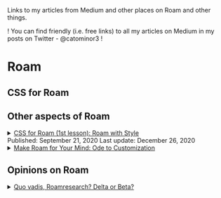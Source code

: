 Links to my articles from Medium and other places on Roam and other things.

! You can find friendly (i.e. free links) to all my articles on Medium in my posts on Twitter - @catominor3 !

# Roam 

## CSS for Roam


## Other aspects of Roam
<details>
  <summary><a href="https://catominor3.medium.com/roam-with-style-8a18c216d338">CSS for Roam (1st lesson): Roam with Style</a><summary>
   Published: September 21, 2020
    Last update: December 26, 2020
  
  </details>

<details>
  <summary><a href="https://catominor3.medium.com/make-roam-for-your-mind-9e7f09e6a7b0">Make Roam for Your Mind: Ode to Customization</a></summary>
Published: September 13, 2020
 Last update: October 25, 2020

  </details>



## Opinions on Roam
<details>
  <summary><a href="https://catominor3.medium.com/quo-vadis-roamresearch-delta-or-beta-4c598d463e86">Quo vadis, Roamresearch? Delta or Beta?</a></summary>
  Published: September 6, 2020
  </details>
